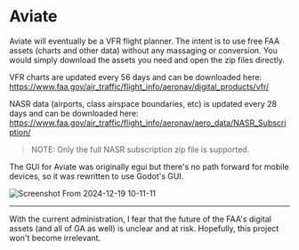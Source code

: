 # Aviate

Aviate will eventually be a VFR flight planner. The intent is to use free FAA assets (charts and other data) without any massaging or conversion. You would simply download the assets you need and open the zip files directly.

VFR charts are updated every 56 days and can be downloaded here: https://www.faa.gov/air_traffic/flight_info/aeronav/digital_products/vfr/

NASR data (airports, class airspace boundaries, etc) is updated every 28 days and can be downloaded here: https://www.faa.gov/air_traffic/flight_info/aeronav/aero_data/NASR_Subscription/

> NOTE: Only the full NASR subscription zip file is supported.

The GUI for Aviate was originally egui but there's no path forward for mobile devices, so it was rewritten to use Godot's GUI.

![Screenshot From 2024-12-19 10-11-11](https://github.com/user-attachments/assets/82cdbc61-fe91-4715-8ae6-f5cff0070f21)

---

With the current administration, I fear that the future of the FAA's digital assets (and all of GA as well) is unclear and at risk. Hopefully, this project won't become irrelevant.
